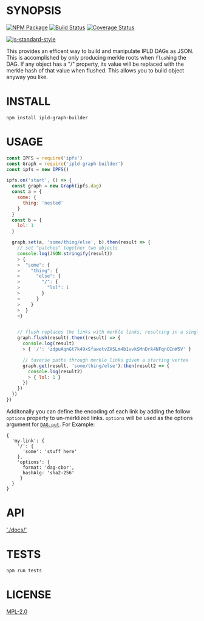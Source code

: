 # SYNOPSIS 
[![NPM Package](https://img.shields.io/npm/v/ipld-graph-builder.svg?style=flat-square)](https://www.npmjs.org/package/ipld-graph-builder)
[![Build Status](https://img.shields.io/travis/ipld/js-ipld-graph-builder.svg?branch=master&style=flat-square)](https://travis-ci.org/ipld/js-ipld-graph-builder)
[![Coverage Status](https://img.shields.io/coveralls/ipld/js-ipld-graph-builder.svg?style=flat-square)](https://coveralls.io/r/ipld/js-ipld-graph-builder)

[![js-standard-style](https://cdn.rawgit.com/feross/standard/master/badge.svg)](https://github.com/feross/standard)  

This provides an efficent way to build and manipulate IPLD DAGs as JSON. This is accomplished by only producing merkle roots when `flush`ing the DAG. If any object has a "/" property, its value will be replaced with the merkle hash of that value when flushed. This allows you to build object anyway you like. 

# INSTALL
`npm install ipld-graph-builder`

# USAGE

```javascript
const IPFS = require('ipfs')
const Graph = require('ipld-graph-builder')
const ipfs = new IPFS()

ipfs.on('start', () => {
  const graph = new Graph(ipfs.dag)
  const a = {
    some: {
      thing: 'nested'
    }
  }
  const b = {
    lol: 1
  }

  graph.set(a, 'some/thing/else', b).then(result => {
    // set "patches" together two objects
    console.log(JSON.stringify(result))
    > {
    >  "some": {
    >    "thing": {
    >      "else": {
    >        "/": {
    >          "lol": 1
    >        }
    >      }
    >    }
    >  }
    >}


    // flush replaces the links with merkle links, resulting in a single root hash
    graph.flush(result).then((result) => {
      console.log(result)
      > { '/': 'zdpuAqnGt7k49xSfawetvZXSLm4b1vvkSMnDrk4NFqnCCnW5V' }

      // taverse paths through merkle links given a starting vertex
      graph.get(result, 'some/thing/else').then(result2 => {
        console.log(result2)
        > { lol: 1 }
      })
    })
  })
})
```
Additonally you can define the encoding of each link by adding the follow `options` property to un-merklized links. `options` will be used as the options argument for [`DAG.put`](https://github.com/ipfs/interface-ipfs-core/tree/master/API/dag#dagput). For Example:
```
{
  'my-link': {
    '/': {
      'some': 'stuff here'
    },
    'options': {
      format: 'dag-cbor',
      hashAlg: 'sha2-256'
     }
  }
}
```

# API
['./docs/'](./docs/index.md)

# TESTS
`npm run tests`

# LICENSE
[MPL-2.0](https://tldrlegal.com/license/mozilla-public-license-2.0-(mpl-2))
